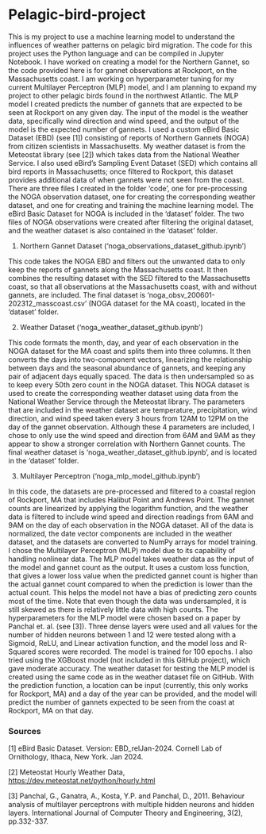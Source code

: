 # Pelagic-bird-project

This is my project to use a machine learning model to understand the influences of weather patterns on pelagic bird migration. The code for this project uses the Python language and can be compiled in Jupyter Notebook. I have worked on creating a model for the Northern Gannet, so the code provided here is for gannet observations at Rockport, on the Massachusetts coast. I am working on hyperparameter tuning for my current Multilayer Perceptron (MLP) model, and I am planning to expand my project to other pelagic birds found in the northwest Atlantic. 
The MLP model I created predicts the number of gannets that are expected to be seen at Rockport on any given day. The input of the model is the weather data, specifically wind direction and wind speed, and the output of the model is the expected number of gannets. 
I used a custom eBird Basic Dataset (EBD) (see [1]) consisting of reports of Northern Gannets (NOGA) from citizen scientists in Massachusetts. My weather dataset is from the Meteostat library (see [2]) which takes data from the National Weather Service. I also used eBird’s Sampling Event Dataset (SED) which contains all bird reports in Massachusetts; once filtered to Rockport, this dataset provides additional data of when gannets were not seen from the coast. 
There are three files I created in the folder ‘code’, one for pre-processing the NOGA observation dataset, one for creating the corresponding weather dataset, and one for creating and training the machine learning model. 
The eBird Basic Dataset for NOGA is included in the ‘dataset’ folder. The two files of NOGA observations were created after filtering the original dataset, and the weather dataset is also contained in the ‘dataset’ folder. 


1.	Northern Gannet Dataset (‘noga_observations_dataset_github.ipynb’)

This code takes the NOGA EBD and filters out the unwanted data to only keep the reports of gannets along the Massachusetts coast. It then combines the resulting dataset with the SED filtered to the Massachusetts coast, so that all observations at the Massachusetts coast, with and without gannets, are included. The final dataset is ‘noga_obsv_200601-202312_masscoast.csv’ (NOGA dataset for the MA coast), located in the ‘dataset’ folder.


2.	Weather Dataset (‘noga_weather_dataset_github.ipynb’)

This code formats the month, day, and year of each observation in the NOGA dataset for the MA coast and splits them into three columns. It then converts the days into two-component vectors, linearizing the relationship between days and the seasonal abundance of gannets, and keeping any pair of adjacent days equally spaced. The data is then undersampled so as to keep every 50th zero count in the NOGA dataset. This NOGA dataset is used to create the corresponding weather dataset using data from the National Weather Service through the Meteostat library. The parameters that are included in the weather dataset are temperature, precipitation, wind direction, and wind speed taken every 3 hours from 12AM to 12PM on the day of the gannet observation. Although these 4 parameters are included, I chose to only use the wind speed and direction from 6AM and 9AM as they appear to show a stronger correlation with Northern Gannet counts. The final weather dataset is ‘noga_weather_dataset_github.ipynb’, and is located in the ‘dataset’ folder.


3.	Multilayer Perceptron (‘noga_mlp_model_github.ipynb’)

In this code, the datasets are pre-processed and filtered to a coastal region of Rockport, MA that includes Halibut Point and Andrews Point. The gannet counts are linearized by applying the logarithm function, and the weather data is filtered to include wind speed and direction readings from 6AM and 9AM on the day of each observation in the NOGA dataset. All of the data is normalized, the date vector components are included in the weather dataset, and the datasets are converted to NumPy arrays for model training. I chose the Multilayer Perceptron (MLP) model due to its capability of handling nonlinear data. The MLP model takes weather data as the input of the model and gannet count as the output. It uses a custom loss function, that gives a lower loss value when the predicted gannet count is higher than the actual gannet count compared to when the prediction is lower than the actual count. This helps the model not have a bias of predicting zero counts most of the time. Note that even though the data was undersampled, it is still skewed as there is relatively little data with high counts. The hyperparameters for the MLP model were chosen based on a paper by Panchal et. al. (see [3]). Three dense layers were used and all values for the number of hidden neurons between 1 and 12 were tested along with a Sigmoid, ReLU, and Linear activation function, and the model loss and R-Squared scores were recorded. The model is trained for 100 epochs. I also tried using the XGBoost model (not included in this GitHub project), which gave moderate accuracy. The weather dataset for testing the MLP model is created using the same code as in the weather dataset file on GitHub. With the prediction function, a location can be input (currently, this only works for Rockport, MA) and a day of the year can be provided, and the model will predict the number of gannets expected to be seen from the coast at Rockport, MA on that day. 

### Sources

[1] eBird Basic Dataset. Version: EBD_relJan-2024. Cornell Lab of Ornithology, Ithaca, New York. Jan 2024.

[2] Meteostat Hourly Weather Data, https://dev.meteostat.net/python/hourly.html

[3] Panchal, G., Ganatra, A., Kosta, Y.P. and Panchal, D., 2011. Behaviour analysis of multilayer perceptrons with multiple hidden neurons and hidden layers. International Journal of Computer Theory and Engineering, 3(2), pp.332-337.
